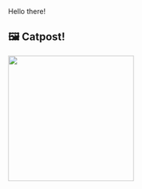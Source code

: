 Hello there!



## 🖼️ Catpost!

<sub>
    <img src="https://cdn2.thecatapi.com/images/QMR71L-0e.png" height="256">
</sub>

